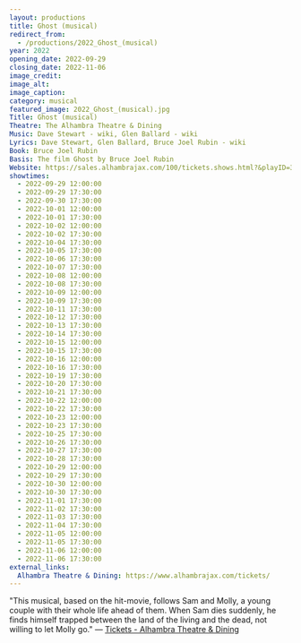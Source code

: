 ```yaml
---
layout: productions
title: Ghost (musical)
redirect_from:
  - /productions/2022_Ghost_(musical)
year: 2022
opening_date: 2022-09-29
closing_date: 2022-11-06
image_credit: 
image_alt:
image_caption:
category: musical
featured_image: 2022_Ghost_(musical).jpg
Title: Ghost (musical)
Theatre: The Alhambra Theatre & Dining
Music: Dave Stewart - wiki, Glen Ballard - wiki
Lyrics: Dave Stewart, Glen Ballard, Bruce Joel Rubin - wiki
Book: Bruce Joel Rubin
Basis: The film Ghost by Bruce Joel Rubin
Website: https://sales.alhambrajax.com/100/tickets.shows.html?&playID=395
showtimes: 
  - 2022-09-29 12:00:00
  - 2022-09-29 17:30:00
  - 2022-09-30 17:30:00
  - 2022-10-01 12:00:00
  - 2022-10-01 17:30:00
  - 2022-10-02 12:00:00
  - 2022-10-02 17:30:00
  - 2022-10-04 17:30:00
  - 2022-10-05 17:30:00
  - 2022-10-06 17:30:00
  - 2022-10-07 17:30:00
  - 2022-10-08 12:00:00
  - 2022-10-08 17:30:00
  - 2022-10-09 12:00:00
  - 2022-10-09 17:30:00
  - 2022-10-11 17:30:00
  - 2022-10-12 17:30:00
  - 2022-10-13 17:30:00
  - 2022-10-14 17:30:00
  - 2022-10-15 12:00:00
  - 2022-10-15 17:30:00
  - 2022-10-16 12:00:00
  - 2022-10-16 17:30:00
  - 2022-10-19 17:30:00
  - 2022-10-20 17:30:00
  - 2022-10-21 17:30:00
  - 2022-10-22 12:00:00
  - 2022-10-22 17:30:00
  - 2022-10-23 12:00:00
  - 2022-10-23 17:30:00
  - 2022-10-25 17:30:00
  - 2022-10-26 17:30:00
  - 2022-10-27 17:30:00
  - 2022-10-28 17:30:00
  - 2022-10-29 12:00:00
  - 2022-10-29 17:30:00
  - 2022-10-30 12:00:00
  - 2022-10-30 17:30:00
  - 2022-11-01 17:30:00
  - 2022-11-02 17:30:00
  - 2022-11-03 17:30:00
  - 2022-11-04 17:30:00
  - 2022-11-05 12:00:00
  - 2022-11-05 17:30:00
  - 2022-11-06 12:00:00
  - 2022-11-06 17:30:00
external_links:
  Alhambra Theatre & Dining: https://www.alhambrajax.com/tickets/
---
```

"This musical, based on the hit-movie, follows Sam and Molly, a young couple with their whole life ahead of them. When Sam dies suddenly, he finds himself trapped between the land of the living and the dead, not willing to let Molly go." — [Tickets - Alhambra Theatre & Dining](https://www.alhambrajax.com/tickets/)